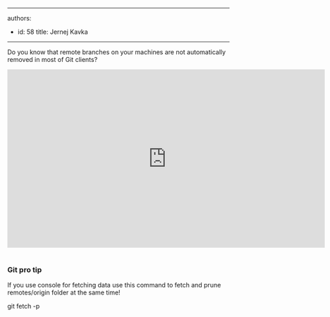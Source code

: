 

---
authors:
  - id: 58
    title: Jernej Kavka
---




<span class='intro'> ​Do you know that remote branches on your machines are not automatically removed in most of Git clients?<br> </span>

<div class="ms-rtestate-read ms-rte-embedcode ms-rte-embedil ms-rtestate-notify"><iframe width="720" height="405" src="https&#58;//www.youtube.com/embed/cEEo7lkZoRE" frameborder="0"></iframe>&#160;</div><h3 class="ssw15-rteElement-H3">​Git pro tip</h3><p>If you use console for fetching data use this command to fetch&#160;and prune remotes/origin folder at the same time!</p><p class="ssw15-rteElement-CodeArea">git fetch -p <br></p>


